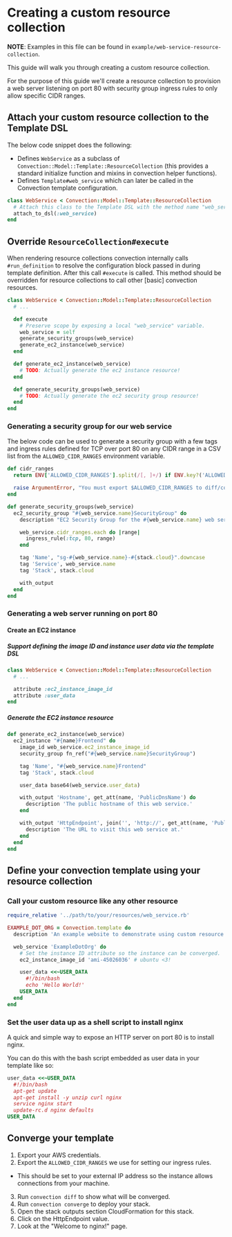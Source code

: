 # Creating a custom resource collection
**NOTE**: Examples in this file can be found in `example/web-service-resource-collection`.

This guide will walk you through creating a custom resource collection.

For the purpose of this guide we'll create a resource collection to provision a web server listening on port 80 with security group ingress rules to only allow specific CIDR ranges.

## Attach your custom resource collection to the Template DSL
The below code snippet does the following:
* Defines `WebService` as a subclass of `Convection::Model::Template::ResourceCollection` (this provides a standard initialize function and mixins in convection helper functions).
* Defines `Template#web_service` which can later be called in the Convection template configuration.

```ruby
class WebService < Convection::Model::Template::ResourceCollection
  # Attach this class to the Template DSL with the method name "web_service".
  attach_to_dsl(:web_service)
end
```

## Override `ResourceCollection#execute`
When rendering resource collections convection internally calls `#run_definition` to resolve the configuration block passed in during template definition. After this call `#execute` is called. This method should be overridden for resource collections to call other [basic] convection resources.

```ruby
class WebService < Convection::Model::Template::ResourceCollection
  # ...

  def execute
    # Preserve scope by exposing a local "web_service" variable.
    web_service = self
    generate_security_groups(web_service)
    generate_ec2_instance(web_service)
  end

  def generate_ec2_instance(web_service)
    # TODO: Actually generate the ec2 instance resource!
  end

  def generate_security_groups(web_service)
    # TODO: Actually generate the ec2 security group resource!
  end
end
```

### Generating a security group for our web service
The below code can be used to generate a security group with a few tags and ingress rules defined for TCP over port 80 on any CIDR range in a CSV list from the `ALLOWED_CIDR_RANGES` environment variable.

```ruby
def cidr_ranges
  return ENV['ALLOWED_CIDR_RANGES'].split(/[, ]+/) if ENV.key?('ALLOWED_CIDR_RANGES')

  raise ArgumentError, "You must export $ALLOWED_CIDR_RANGES to diff/converge #{stack.cloud_name}."
end

def generate_security_groups(web_service)
  ec2_security_group "#{web_service.name}SecurityGroup" do
    description "EC2 Security Group for the #{web_service.name} web service."

    web_service.cidr_ranges.each do |range|
      ingress_rule(:tcp, 80, range)
    end

    tag 'Name', "sg-#{web_service.name}-#{stack.cloud}".downcase
    tag 'Service', web_service.name
    tag 'Stack', stack.cloud

    with_output
  end
end
```

### Generating a web server running on port 80
#### Create an EC2 instance
##### Support defining the image ID and instance user data via the template DSL
```ruby
class WebService < Convection::Model::Template::ResourceCollection
  # ...

  attribute :ec2_instance_image_id
  attribute :user_data
end
```

##### Generate the EC2 instance resource
```ruby
def generate_ec2_instance(web_service)
  ec2_instance "#{name}Frontend" do
    image_id web_service.ec2_instance_image_id
    security_group fn_ref("#{web_service.name}SecurityGroup")

    tag 'Name', "#{web_service.name}Frontend"
    tag 'Stack', stack.cloud

    user_data base64(web_service.user_data)

    with_output 'Hostname', get_att(name, 'PublicDnsName') do
      description 'The public hostname of this web service.'
    end

    with_output 'HttpEndpoint', join('', 'http://', get_att(name, 'PublicDnsName')) do
      description 'The URL to visit this web service at.'
    end
  end
end
```

## Define your convection template using your resource collection
### Call your custom resource like any other resource
```ruby
require_relative '../path/to/your/resources/web_service.rb'

EXAMPLE_DOT_ORG = Convection.template do
  description 'An example website to demonstrate using custom resource collections.'

  web_service 'ExampleDotOrg' do
    # Set the instance ID attribute so the instance can be converged.
    ec2_instance_image_id 'ami-45026036' # ubuntu <3!

    user_data <<~USER_DATA
      #!/bin/bash
      echo 'Hello World!'
    USER_DATA
  end
end
```

### Set the user data up as a shell script to install nginx
A quick and simple way to expose an HTTP server on port 80 is to install nginx.

You can do this with the bash script embedded as user data in your template like so:
```ruby
user_data <<~USER_DATA
  #!/bin/bash
  apt-get update
  apt-get install -y unzip curl nginx
  service nginx start
  update-rc.d nginx defaults
USER_DATA
```

## Converge your template
1. Export your AWS credentials.
2. Export the `ALLOWED_CIDR_RANGES` we use for setting our ingress rules.
  * This should be set to your external IP address so the instance allows connections from your machine.
3. Run `convection diff` to show what will be converged.
4. Run `convection converge` to deploy your stack.
5. Open the stack outputs section CloudFormation for this stack.
6. Click on the HttpEndpoint value.
7. Look at the "Welcome to nginx!" page.
